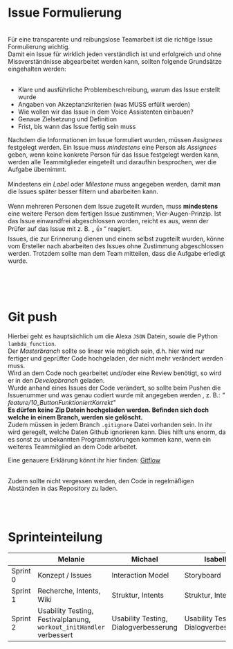 # Issue Formulierung
<br>
Für eine transparente und reibungslose Teamarbeit ist die richtige Issue Formulierung wichtig. <br>
Damit ein Issue für wirklich jeden verständlich ist und erfolgreich und ohne Missverständnisse abgearbeitet werden kann, sollten folgende Grundsätze eingehalten werden: <br> <br>

*  Klare und ausführliche Problembeschreibung, warum das Issue erstellt wurde
*  Angaben von Akzeptanzkriterien (was MUSS erfüllt werden)
*  Wie wollen wir das Issue in dem Voice Assistenten einbauen?
*  Genaue Zielsetzung und Definition 
*  Frist, bis wann das Issue fertig sein muss<br>

Nachdem die Informationen im Issue formuliert wurden, müssen _Assignees_ festgelegt werden. Ein Issue muss *mindestens* eine Person als _Assignees_ geben, wenn keine konkrete Person für das Issue festgelegt werden kann, werden alle Teammitglieder eingeteilt und daraufhin besprochen, wer die Aufgabe übernimmt. <br> <br>
Mindestens ein _Label_ oder _Milestone_ muss angegeben werden, damit man die Issues später besser filtern und abarbeiten kann.
<br> <br>
Wenn mehreren Personen dem Issue zugeteilt wurden, muss **mindestens** eine weitere Person dem fertigen Issue zustimmen; Vier-Augen-Prinzip. Ist das Issue einwandfrei abgeschlossen worden, reicht es aus, wenn der Prüfer auf das Issue mit z. B. „ :+1: “ reagiert.  <br>
Issues, die zur Erinnerung dienen und einem selbst zugeteilt wurden, könne vom Ersteller nach abarbeiten des Issues ohne Zustimmung abgeschlossen werden. Trotzdem sollte man dem Team mitteilen, dass die Aufgabe erledigt wurde.
<br> <br>

<br> <br>
# Git push

Hierbei geht es hauptsächlich um die Alexa `JSON` Datein, sowie die Python `lambda_function`. <br>
Der _Masterbranch_ sollte so linear wie möglich sein, d.h. hier wird nur fertiger und geprüfter Code hochgeladen, der nicht mehr verändert werden muss. <br>
Wird an dem Code noch gearbeitet und/oder eine Review benötigt, so wird er in den _Developbranch_ geladen. <br>
Wurde anhand eines Issues der Code verändert, so sollte beim Pushen die Issuenummer und was genau codiert wurde mit angegeben werden , z. B.: _" feature/10_ButtonFunktioniertKorrekt"_ <br>
**Es dürfen keine Zip Datein hochgeladen werden. Befinden sich doch welche in einem Branch, werden sie gelöscht.** <br>
Zudem müssen in jedem Branch `.gitignore` Datei vorhanden sein. In ihr wird geregelt, welche Daten Github ignorieren kann. Dies hilft uns enorm, da es sonst zu unbekannten Programmstörungen kommen kann, wenn ein weiteres Teammitglied an dem Code arbeitet. <br>

Eine genauere Erklärung könnt ihr hier finden:  [Gitflow](https://www.atlassian.com/de/git/tutorials/comparing-workflows/gitflow-workflow) 
<br> <br>

Zudem sollte nicht vergessen werden, den Code in regelmäßigen Abständen in das Repository zu laden.

<br> <br>
# Sprinteinteilung

|          |  Melanie  |  Michael  | Isabella |    Eva    | Alexander |
| -------- | --------- | --------- | ---------| --------- | --------- |
| Sprint 0 |Konzept / Issues|Interaction Model | Storyboard | Dialoge | Interaction Model |
| Sprint 1 | Recherche, Intents, Wiki| Struktur, Intents | Struktur, Intents | Recherche, Intents, Wiki | Struktur, Intents|
| Sprint 2 | Usability Testing, Festivalplanung, `workout_initHandler` verbessert | Usability Testing, Dialogverbesserung | Usability Testing, Dialogverbesserung | Usability Testing, Dialogverbesserung | Usability Testing, Festivalplanung |
